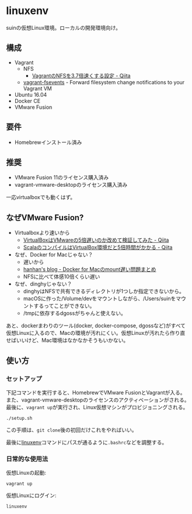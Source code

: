 # linuxenv

suinの仮想Linux環境。ローカルの開発環境向け。

## 構成

* Vagrant
	* NFS
		* [VagrantのNFSを3.7倍速くする設定 - Qiita](https://qiita.com/suin/items/a441acfc15504ee89722)
	* [vagrant-fsevents](https://github.com/Fendrian/vagrant-fsevents) - Forward filesystem change notifications to your Vagrant VM
* Ubuntu 16.04
* Docker CE
* VMware Fusion

## 要件

* Homebrewインストール済み

## 推奨

* VMware Fusion 11のライセンス購入済み
* vagrant-vmware-desktopのライセンス購入済み

一応virtualboxでも動くはず。

## なぜVMware Fusion?

* Virtualboxより速いから
	* [VirtualBoxはVMwareの5倍遅いのか改めて検証してみた - Qiita](https://qiita.com/suin/items/c4ba1cfd354586bbed59)
	* [ScalaのコンパイルはVirtualBox環境だと5倍時間がかかる - Qiita](https://qiita.com/reoring/items/df338d715c271c14a663)
* なぜ、Docker for Macじゃない？
	* 遅いから
	* [hanhan's blog - Docker for Macのmount遅い問題まとめ](https://blog.hanhans.net/2017/05/23/docker-for-mac-slow/)
	* NFSに比べて体感10倍くらい遅い
* なぜ、dinghyじゃない？
	* dinghyはNFSで共有できるディレクトリが1つしか指定できないから。
	* macOSに作った/Volume/devをマウントしながら、/Users/suinをマウントするってことができない。
	* /tmpに依存するdgossがちゃんと使えない。

あと、dockerまわりのツール(docker, docker-compose, dgossなど)がすべて仮想Linuxに入るので、Macの環境が汚れにくい。仮想Linuxが汚れたら作り直せばいいけど、Mac環境はなかなかそうもいかない。

## 使い方

### セットアップ

下記コマンドを実行すると、HomebrewでVMware FusionとVagrantが入る。また、vagrant-vmware-desktopのライセンスのアクティベーションがされる。最後に、`vagrant up`が実行され、Linux仮想マシンがプロビジョニングされる。

```
./setup.sh
```

この手順は、`git clone`後の初回だけこれをやればいい。

最後に[linuxenv](./bin/linuxenv)コマンドにパスが通るように`.bashrc`などを調整する。

### 日常的な使用法

仮想Linuxの起動:

```
vagrant up
```

仮想Linuxにログイン:

```
linuxenv
```
